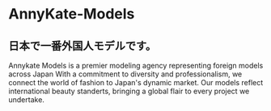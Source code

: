 # AnnyKate-Models
## 日本で一番外国人モデルです。
Annykate Models is a premier modeling agency representing foreign models across Japan
With a commitment to diversity and professionalism, we connect the world of fashion to Japan's dynamic market.
Our models reflect international beauty standerts, bringing a global flair to every project we undertake.